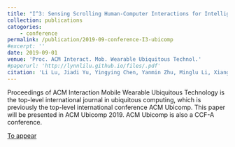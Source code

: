 ```yaml
---
title: "I^3: Sensing Scrolling Human-Computer Interactions for Intelligent Interest Inference on Smartphones"
collection: publications
catogories: 
    - conference
permalink: /publication/2019-09-conference-I3-ubicomp
#excerpt: ''
date: 2019-09-01
venue: 'Proc. ACM Interact. Mob. Wearable Ubiquitous Technol.'
#paperurl: 'http://lynnlilu.github.io/files/.pdf'
citation: 'Li Lu, Jiadi Yu, Yingying Chen, Yanmin Zhu, Minglu Li, Xiangyu Xu. (2019). &quot;I^3: Sensing Scrolling Human-Computer Interactions for Intelligent Interest Inference on Smartphones.&quot; <i>Proc. ACM Interact. Mob. Wearable Ubiquitous Technol.</i>. 3(3), pp. 97:1-97:22. London, England. doi: 10.1145/3351255.'
---
```


Proceedings of ACM Interaction Mobile Wearable Ubiquitous Technology is the top-level international journal in ubiquitous computing, which is previously the top-level international conference ACM Ubicomp. This paper will be presented in ACM Ubicomp 2019. ACM Ubicomp is also a CCF-A conference. 

[To appear](http://lynnlilu.github.io/files/no.pdf)

